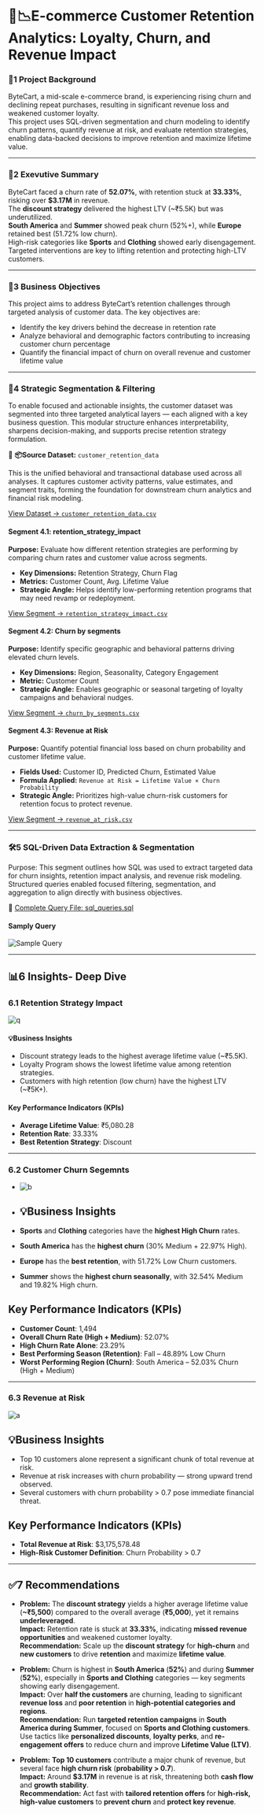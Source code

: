 #  🛒📉E-commerce Customer Retention Analytics: Loyalty, Churn, and Revenue Impact

###  🧠1️  Project Background 
ByteCart, a mid-scale e-commerce brand, is experiencing rising churn and declining repeat purchases, resulting in significant revenue loss and weakened customer loyalty.  
This project uses SQL-driven segmentation and churn modeling to identify churn patterns, quantify revenue at risk, and evaluate retention strategies, enabling data-backed decisions to improve retention and maximize lifetime value.    
 
---

###  📝2  Exevutive Summary
ByteCart faced a churn rate of **52.07%**, with retention stuck at **33.33%**, risking over **$3.17M** in revenue.  
The **discount strategy** delivered the highest LTV (~₹5.5K) but was underutilized.  
**South America** and **Summer** showed peak churn (52%+), while **Europe** retained best (51.72% low churn).  
High-risk categories like **Sports** and **Clothing** showed early disengagement.  
Targeted interventions are key to lifting retention and protecting high-LTV customers.

---

### 🎯3️  Business Objectives

This project aims to address ByteCart’s retention challenges through targeted analysis of customer data. The key objectives are:

- Identify the key drivers behind the decrease in retention rate  
- Analyze behavioral and demographic factors contributing to increasing customer churn percentage  
- Quantify the financial impact of churn on overall revenue and customer lifetime value

- ---

### 🧩4 Strategic Segmentation & Filtering

To enable focused and actionable insights, the customer dataset was segmented into three targeted analytical layers — each aligned with a key business question. This modular structure enhances interpretability, sharpens decision-making, and supports precise retention strategy formulation.



🔹 **📦Source Dataset:** `customer_retention_data`

This is the unified behavioral and transactional database used across all analyses. It captures customer activity patterns, value estimates, and segment traits, forming the foundation for downstream churn analytics and financial risk modeling.

 [View Dataset → `customer_retention_data.csv`](https://github.com/Pranshul-cloud/Ecommerce_Customer_Retention_Analytics/blob/main/01_data/1.1_customer_retention_raw.csv)



####  Segment 4.1: retention_strategy_impact

**Purpose:** Evaluate how different retention strategies are performing by comparing churn rates and customer value across segments.

- **Key Dimensions:** Retention Strategy, Churn Flag  
- **Metrics:** Customer Count, Avg. Lifetime Value  
- **Strategic Angle:** Helps identify low-performing retention programs that may need revamp or redeployment.

 [View Segment → `retention_strategy_impact.csv`](https://github.com/Pranshul-cloud/Ecommerce_Customer_Retention_Analytics/blob/main/01_data/1.2_retention_strategy_impact.csv)



####  Segment 4.2: Churn by segments

**Purpose:** Identify specific geographic and behavioral patterns driving elevated churn levels.

- **Key Dimensions:** Region, Seasonality, Category Engagement  
- **Metric:** Customer Count  
- **Strategic Angle:** Enables geographic or seasonal targeting of loyalty campaigns and behavioral nudges.

 [View Segment → `churn_by_segments.csv`](https://github.com/Pranshul-cloud/Ecommerce_Customer_Retention_Analytics/blob/main/01_data/1.3_churn_by_segments.csv)



####  Segment 4.3: Revenue at Risk

**Purpose:** Quantify potential financial loss based on churn probability and customer lifetime value.

- **Fields Used:** Customer ID, Predicted Churn, Estimated Value  
- **Formula Applied:** `Revenue at Risk = Lifetime Value × Churn Probability`  
- **Strategic Angle:** Prioritizes high-value churn-risk customers for retention focus to protect revenue.

 [View Segment → `revenue_at_risk.csv`](https://github.com/Pranshul-cloud/Ecommerce_Customer_Retention_Analytics/blob/main/01_data/1.4_revenue_at_risk.csv)

---

### 🛠5 SQL-Driven Data Extraction & Segmentation
Purpose: This segment outlines how SQL was used to extract targeted data for churn insights, retention impact analysis, and revenue risk modeling. Structured queries enabled focused filtering, segmentation, and aggregation to align directly with business objectives.

📄 [Complete Query File: sql_queries.sql](https://github.com/Pranshul-cloud/Ecommerce_Customer_Retention_Analytics/blob/main/02_data_extraction_sql/sql_queries)

  #### Samply Query
 ![Sample Query](https://github.com/Pranshul-cloud/Ecommerce_Customer_Retention_Analytics/blob/main/03_visuals/3.1_sql.png)

 ---

 ## 📊6 Insights- Deep Dive

### 6.1 Retention Strategy Impact
![q](https://github.com/Pranshul-cloud/Ecommerce_Customer_Retention_Analytics/blob/main/03_visuals/3.2_retention_strategy_impact.png)
#### 💡Business Insights

- Discount strategy leads to the highest average lifetime value (~₹5.5K).  
- Loyalty Program shows the lowest lifetime value among retention strategies.  
- Customers with high retention (low churn) have the highest LTV (~₹5K+).

####  Key Performance Indicators (KPIs)

- **Average Lifetime Value**: ₹5,080.28  
- **Retention Rate**: 33.33%  
- **Best Retention Strategy**: Discount

 
---

### 6.2 Customer Churn Segemnts
- ![b](https://github.com/Pranshul-cloud/Ecommerce_Customer_Retention_Analytics/blob/main/03_visuals/3.3_customer_churn_segment.png)
- ##  💡Business Insights

- **Sports** and **Clothing** categories have the **highest High Churn** rates.   
- **South America** has the **highest churn** (30% Medium + 22.97% High).  
- **Europe** has the **best retention**, with 51.72% Low Churn customers.  
- **Summer** shows the **highest churn seasonally**, with 32.54% Medium and 19.82% High churn.  


##  Key Performance Indicators (KPIs)

- **Customer Count**: 1,494  
- **Overall Churn Rate (High + Medium)**: 52.07%  
- **High Churn Rate Alone**: 23.29%  
- **Best Performing Season (Retention)**: Fall – 48.89% Low Churn  
- **Worst Performing Region (Churn)**: South America – 52.03% Churn (High + Medium)


---

### 6.3 Revenue at Risk
![a](https://github.com/Pranshul-cloud/Ecommerce_Customer_Retention_Analytics/blob/main/03_visuals/3.4_revenue_at_risk.png)
##  💡Business Insights

- Top 10 customers alone represent a significant chunk of total revenue at risk.  
- Revenue at risk increases with churn probability — strong upward trend observed.  
- Several customers with churn probability > 0.7 pose immediate financial threat.  


##  Key Performance Indicators (KPIs)

- **Total Revenue at Risk**: $3,175,578.48  
- **High-Risk Customer Definition**: Churn Probability > 0.7

---

## ✅7 Recommendations

- **Problem:** The **discount strategy** yields a higher average lifetime value (**~₹5,500**) compared to the overall average (**₹5,000**), yet it remains **underleveraged**.  
  **Impact:** Retention rate is stuck at **33.33%**, indicating **missed revenue opportunities** and weakened customer loyalty.  
  **Recommendation:** Scale up the **discount strategy** for **high-churn** and **new customers** to drive **retention** and maximize **lifetime value**.

- **Problem:** Churn is highest in **South America** (**52%**) and during **Summer** (**52%**), especially in **Sports and Clothing** categories — key segments showing early disengagement.  
  **Impact:** Over **half the customers** are churning, leading to significant **revenue loss** and **poor retention** in **high-potential categories and regions**.  
  **Recommendation:** Run **targeted retention campaigns** in **South America during Summer**, focused on **Sports and Clothing customers**. Use tactics like **personalized discounts**, **loyalty perks**, and **re-engagement offers** to reduce churn and improve **Lifetime Value (LTV)**.

- **Problem:** **Top 10 customers** contribute a major chunk of revenue, but several face **high churn risk** (**probability > 0.7**).  
  **Impact:** Around **$3.17M** in revenue is at risk, threatening both **cash flow** and **growth stability**.  
  **Recommendation:** Act fast with **tailored retention offers** for **high-risk, high-value customers** to **prevent churn** and **protect key revenue**.

  


